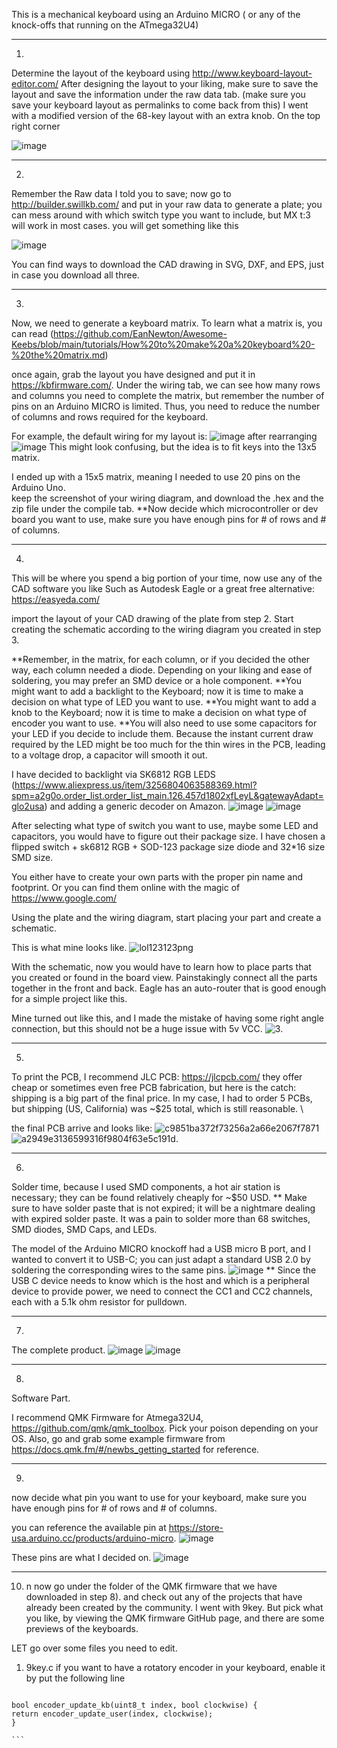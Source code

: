 This is a mechanical keyboard using an Arduino MICRO ( or any of the knock-offs that running on the ATmega32U4)
**********************************************************************************************************************************

1)
Determine the layout of the keyboard using http://www.keyboard-layout-editor.com/
After designing the layout to your liking, make sure to save the layout and save the information under the raw data tab. 
(make sure you save your keyboard layout as permalinks to come back from this)
I went with a modified version of the 68-key layout with an extra knob. On the top right corner

![image](https://github.com/puibtx/puibtx-s-mechanical-keyboard/assets/99428766/ad36e540-a87c-4a69-8465-95ce6c71ea98)

**********************************************************************************************************************************

2)
Remember the Raw data I told you to save; now go to http://builder.swillkb.com/
and put in your raw data to generate a plate; you can mess around with which switch type you want to include, but MX t:3 will work in most cases.
you will get something like this 

![image](https://github.com/puibtx/puibtx-s-mechanical-keyboard/assets/99428766/14acd4b4-5b78-4093-834c-514670d231df)

You can find ways to download the CAD drawing in SVG, DXF, and EPS, just in case you download all three.
**********************************************************************************************************************************

3)
Now, we need to generate a keyboard matrix. To learn what a matrix is, you can read (https://github.com/EanNewton/Awesome-Keebs/blob/main/tutorials/How%20to%20make%20a%20keyboard%20-%20the%20matrix.md)

once again, grab the layout you have designed and put it in https://kbfirmware.com/. 
Under the wiring tab, we can see how many rows and columns you need to complete the matrix, but remember the number of pins on an Arduino MICRO is limited. Thus, you need to reduce the number of columns
and rows required for the keyboard. 

For example, the default wiring for my layout is: 
![image](https://github.com/puibtx/puibtx-s-mechanical-keyboard/assets/99428766/2164a85e-6f96-47a5-84ab-78b9459e5238)
after rearranging 
![image](https://github.com/puibtx/puibtx-s-mechanical-keyboard/assets/99428766/42ceb12b-e478-49ec-97ec-fbeafbc0f64a)
This might look confusing, but the idea is to fit keys into the 13x5 matrix. 

I ended up with a 15x5 matrix, meaning I needed to use 20 pins on the Arduino Uno.  
keep the screenshot of your wiring diagram, and download the .hex and the zip file under the compile tab.
**Now decide which microcontroller or dev board you want to use, make sure you have enough pins for # of rows and # of columns. 

**********************************************************************************************************************************
4) 
This will be where you spend a big portion of your time, now use any of the CAD software you like
Such as Autodesk Eagle or a great free alternative: https://easyeda.com/

import the layout of your CAD drawing of the plate from step 2. 
Start creating the schematic according to the wiring diagram you created in step 3. 

**Remember, in the matrix, for each column, or if you decided the other way, each column needed a diode. Depending on your liking and ease of soldering, you may prefer an SMD device or a hole component.
**You might want to add a backlight to the Keyboard; now it is time to make a decision on what type of LED you want to use. 
**You might want to add a knob to the Keyboard; now it is time to make a decision on what type of encoder you want to use. 
**You will also need to use some capacitors for your LED if you decide to include them. Because the instant current draw required by the LED might be too much for the thin wires in the PCB, leading to 
a voltage drop, a capacitor will smooth it out.

I have decided to backlight via SK6812 RGB LEDS (https://www.aliexpress.us/item/3256804063588369.html?spm=a2g0o.order_list.order_list_main.126.457d1802xfLeyL&gatewayAdapt=glo2usa)
and adding a generic decoder on Amazon. 
![image](https://github.com/puibtx/puibtx-s-mechanical-keyboard/assets/99428766/61403414-3498-40bd-a3e5-089047288142)
![image](https://github.com/puibtx/puibtx-s-mechanical-keyboard/assets/99428766/ecfb8362-1003-43b0-98e4-7ce33ccac191)

After selecting what type of switch you want to use, maybe some LED and capacitors, you would have to figure out their package size. 
I have chosen a flipped switch + sk6812 RGB + SOD-123 package size diode and 32*16 size SMD size.

You either have to create your own parts with the proper pin name and footprint. Or you can find them online with the magic of https://www.google.com/

Using the plate and the wiring diagram, start placing your part and create a schematic.

This is what mine looks like. 
![lol123123png](https://github.com/puibtx/puibtx-s-mechanical-keyboard/assets/99428766/2a021cd8-4d96-4167-b182-09d8c28b4056)

With the schematic, now you would have to learn how to place parts that you created or found in the board view. 
Painstakingly connect all the parts together in the front and back. Eagle has an auto-router that is good enough for a simple project like this. 

Mine turned out like this, and I made the mistake of having some right angle connection, but this should not be a huge issue with 5v VCC. 
![3](https://github.com/puibtx/puibtx-s-mechanical-keyboard/assets/99428766/f5b4d46d-6569-43d5-ad17-5d5c30f6c5e9).

**********************************************************************************************************************************
5)
To print the PCB, I recommend JLC PCB: https://jlcpcb.com/
they offer cheap or sometimes even free PCB fabrication, but here is the catch: shipping is a big part of the final price.
In my case, I had to order 5 PCBs, but shipping (US, California) was ~$25 total, which is still reasonable. \

the final PCB arrive and looks like: 
![c9851ba372f73256a2a66e2067f7871](https://github.com/puibtx/puibtx-s-mechanical-keyboard/assets/99428766/9773cc75-ceb7-46e5-84b0-38e9e0d7128c)
![a2949e3136599316f9804f63e5c191d](https://github.com/puibtx/puibtx-s-mechanical-keyboard/assets/99428766/026f73f1-043c-4ba6-baae-f34696a312c0).

**********************************************************************************************************************************
6)
Solder time, because I used SMD components, a hot air station is necessary; they can be found relatively cheaply for ~$50 USD.
** Make sure to have solder paste that is not expired; it will be a nightmare dealing with expired solder paste. 
It was a pain to solder more than 68 switches, SMD diodes, SMD Caps, and LEDs.

The model of the Arduino MICRO knockoff had a USB micro B port, and I wanted to convert it to USB-C; you can just adapt a standard USB 2.0 by soldering the corresponding wires to the same pins. 
![image](https://github.com/puibtx/puibtx-s-mechanical-keyboard/assets/99428766/3e5bc62a-1bcd-46b9-adfd-7c4d0883dd3c)
** Since the USB C device needs to know which is the host and which is a peripheral device to provide power, we need to connect the CC1 and CC2 channels, each with a 5.1k ohm resistor for pulldown.

**********************************************************************************************************************************
7)
The complete product. 
![image](https://github.com/puibtx/puibtx-s-mechanical-keyboard/assets/99428766/f0f6bba9-c70a-42f3-a61a-02ddcc58f657)
![image](https://github.com/puibtx/puibtx-s-mechanical-keyboard/assets/99428766/09babc43-a07d-41fa-9b51-0f78f7e9ba7e)

**********************************************************************************************************************************
8)
Software Part.

I recommend QMK Firmware for Atmega32U4, https://github.com/qmk/qmk_toolbox. Pick your poison depending on your OS.
Also, go and grab some example firmware from https://docs.qmk.fm/#/newbs_getting_started for reference. 


**********************************************************************************************************************************
9)
now decide what pin you want to use for your keyboard, make sure you have enough pins for # of rows and # of columns.

you can reference the available pin at https://store-usa.arduino.cc/products/arduino-micro.
![image](https://github.com/puibtx/puibtx-s-mechanical-keyboard/assets/99428766/1c800fe7-dea9-4b3e-97e6-1119d3606dc5)

These pins are what I decided on. 
![image](https://github.com/puibtx/puibtx-s-mechanical-keyboard/assets/99428766/0fa31fe6-5b98-4ba7-8fec-64cd2f5abff2)

**********************************************************************************************************************************
10) n
now go under the folder of the QMK firmware that we have downloaded in step 8).
and check out any of the projects that have already been created by the community.
I went with 9key. But pick what you like, by viewing the QMK firmware GitHub page, and there are some previews of the keyboards. 

LET go over some files you need to edit. 

  1) 9key.c 
     if you want to have a rotatory encoder in your keyboard, enable it by put the following line
     ```
    bool encoder_update_kb(uint8_t index, bool clockwise) {
    return encoder_update_user(index, clockwise);
    }

    ```
     
